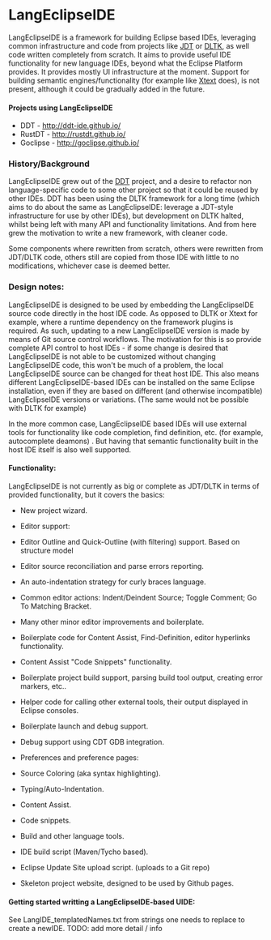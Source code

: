 LangEclipseIDE
================

LangEclipseIDE is a framework for building Eclipse based IDEs, leveraging common infrastructure and code from projects like [JDT](https://eclipse.org/jdt/) or [DLTK](https://eclipse.org/dltk/), as well code written completely from scratch. 
It aims to provide useful IDE functionality for new language IDEs, beyond what the Eclipse Platform provides.
It provides mostly UI infrastructure at the moment. Support for building semantic engines/functionality (for example like [Xtext](https://www.eclipse.org/Xtext/) does), is not present, although it could be gradually added in the future.

#### Projects using LangEclipseIDE

 * DDT - http://ddt-ide.github.io/
 * RustDT - http://rustdt.github.io/
 * Goclipse - http://goclipse.github.io/

### History/Background

LangEclipseIDE grew out of the [DDT](http://ddt-ide.github.io/) project, and a desire to refactor non language-specific code to some other project so that it could be reused by other IDEs. DDT has been using the DLTK framework for a long time (which aims to do about the same as LangEclipseIDE: leverage a JDT-style infrastructure for use by other IDEs), but development on DLTK halted, whilst being left with many API and functionality limitations. And from here grew the motivation to write a new framework, with cleaner code. 

Some components where rewritten from scratch, others were rewritten from JDT/DLTK code, others still are copied from those IDE with little to no modifications, whichever case is deemed better.

### Design notes:
LangEclipseIDE is designed to be used by embedding the LangEclipseIDE source code directly in the host IDE code. 
As opposed to DLTK or Xtext for example, where a runtime dependency on the framework plugins is required. 
As such, updating to a new LangEclipseIDE version is made by means of Git source control workflows. The motivation 
for this is so provide complete API control to host IDEs - if some change is desired that LangEclipseIDE is not able 
to be customized without changing LangEclipseIDE code, this won't be much of a problem, the local LangEclipseIDE source can be changed for theat host IDE. This also means different LangEclipseIDE-based IDEs can be installed on the same Eclipse installation, even if they are based on different (and otherwise incompatible) LangEclipseIDE versions or variations.
(The same would not be possible with DLTK for example)

In the more common case, LangEclipseIDE based IDEs will use external tools for functionality like code completion,
find definition, etc. (for example, autocomplete deamons) . But having that semantic functionality built in the host IDE itself is also well supported.

#### Functionality:

LangEclipseIDE is not currently as big or complete as JDT/DLTK in terms of provided functionality, but it covers the basics:

* New project wizard.

* Editor support:
 * Editor Outline and Quick-Outline (with filtering) support. Based on structure model
 * Editor source reconciliation and parse errors reporting.
 * An auto-indentation strategy for curly braces language.
 * Common editor actions: Indent/Deindent Source; Toggle Comment; Go To Matching Bracket.
 * Many other minor editor improvements and boilerplate.
 * Boilerplate code for Content Assist, Find-Definition, editor hyperlinks functionality.

* Content Assist "Code Snippets" functionality.

* Boilerplate project build support, parsing build tool output, creating error markers, etc..
 * Helper code for calling other external tools, their output displayed in Eclipse consoles.

* Boilerplate launch and debug support.
 * Debug support using CDT GDB integration.

* Preferences and preference pages: 
 * Source Coloring (aka syntax highlighting).
 * Typing/Auto-Indentation.
 * Content Assist.
 * Code snippets.
 * Build and other language tools.

* IDE build script (Maven/Tycho based).
 * Eclipse Update Site upload script. (uploads to a Git repo)
 * Skeleton project website, designed to be used by Github pages.

 
#### Getting started writting a LangEclipseIDE-based UIDE:

See LangIDE_templatedNames.txt from strings one needs to replace to create a newIDE.
TODO: add more detail / info
